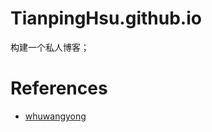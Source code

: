 # TianpingHsu.github.io
构建一个私人博客；

# References
* [whuwangyong](https://github.com/whuwangyong/whuwangyong.github.io)
